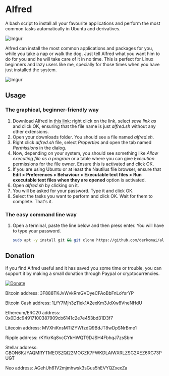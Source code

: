 # Alfred

A bash script to install all your favourite applications and perform the most
common tasks automatically in Ubuntu and derivatives.

![Imgur](https://i.imgur.com/p6zfou9.png)

Alfred can install the most common applications and packages for you, while you
take a nap or walk the dog. Just tell Alfred what you want him to do for you and
he will take care of it in no time. This is perfect for Linux beginners and lazy
users like me, specially for those times when you have just installed the system.

![Imgur](http://i.imgur.com/YMDG3B2.png)

## Usage

### The graphical, beginner-friendly way

1. Download Alfred in [this link](https://raw.githubusercontent.com/derkomai/alfred/master/alfred.sh): right click on the link, select *save link as* and click OK, ensuring that the file name is just *alfred.sh* without any other extensions.
2. Open your downloads folder. You should see a file named *alfred.sh*.
3. Right click *alfred.sh* file, select *Properties* and open the tab named *Permissions* in the dialog.
4. Now, depending on your system, you should see something like *Allow executing file as a program* or a table where you can give *Execution* permissions for the file owner. Ensure this is activated and click OK.
5. If you are using Ubuntu or at least the Nautilus file browser, ensure that **Edit > Preferences > Behaviour > Executable text files > Run executable text files when they are opened** option is activated.
6. Open *alfred.sh* by clicking on it.
7. You will be asked for your password. Type it and click OK.
8. Select the tasks you want to perform and click OK. Wait for them to complete. That's it.

### The easy command line way

1. Open a terminal, paste the line below and then press enter. You will have to type your password.
    ```bash
    sudo apt -y install git && git clone https://github.com/derkomai/alfred && sudo ./alfred/alfred.sh

    ```

## Donation

If you find Alfred useful and it has saved you some time or trouble, you can support it by making a small donation through Paypal or cryptocurrencies.

[![Donate](https://www.paypalobjects.com/en_US/i/btn/btn_donate_LG.gif)](https://www.paypal.me/dvilela)

Bitcoin address: 3F888TKJvWvkRmGVDyeCFAoBbFnLoYsrYP

Bitcoin Cash address: 1LfY7Mjh3z11ek1A2exKm3JdXw8VheNHdU

Ethereum/ERC20 address: 0x0Ddc94917100387909cb6141c2e7e453bd31D3f7

Litecoin address: MVXhiKnsMTiZYWfzdQ9BdJT8wDpSNrBme1

Ripple address: rKYkrKq8vcCYkHWQT9DJSH4FbhqJ7zsSbm

Stellar address: GBON6KJYAQMRYTMEOSZQI22MOGZK7FWKDLAIWXRLZSG2XEZ6RG73PUGT

Neo address: AGehUh61V2mjmhwsk3sGus5hEVYQZxexZa